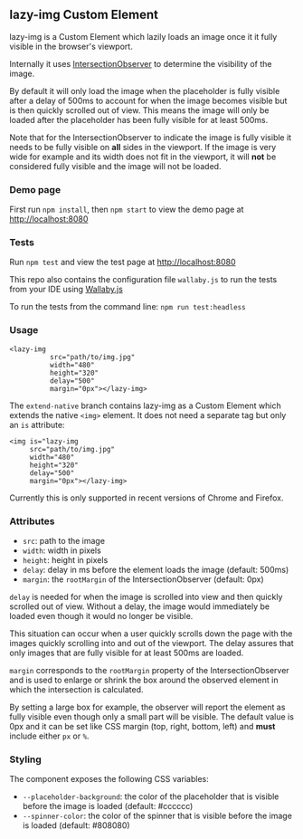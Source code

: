 ## lazy-img Custom Element
lazy-img is a Custom Element which lazily loads an image once it it fully
visible in the browser's viewport.

Internally it uses [IntersectionObserver](https://developer.mozilla.org/en-US/docs/Web/API/Intersection_Observer_API) to determine the visibility of
the image.

By default it will only load the image when the placeholder is fully
visible after a delay of 500ms to account for when the image becomes
visible but is then quickly scrolled out of view. This means the image
will only be loaded after the placeholder has been fully visible for at
least 500ms.

Note that for the IntersectionObserver to indicate the image is fully
visible it needs to be fully visible on **all** sides in the viewport.
If the image is very wide for example and its width does not fit in
the viewport, it will **not** be considered fully visible and the image will
not be loaded.

### Demo page
First run `npm install`, then `npm start` to view the demo page at
[http://localhost:8080](http://localhost:8080)

### Tests
Run `npm test` and view the test page at
[http://localhost:8080](http://localhost:8080)

This repo also contains the configuration file `wallaby.js` to run the
tests from your IDE using [Wallaby.js](https://wallabyjs.com/)

To run the tests from the command line: `npm run test:headless`
### Usage

```
<lazy-img
          src="path/to/img.jpg"
          width="480"
          height="320"
          delay="500"
          margin="0px"></lazy-img>
```

The `extend-native` branch contains lazy-img as a Custom Element which
extends the native `<img>` element. It does not need a separate tag but
only an `is` attribute:

```
<img is="lazy-img
     src="path/to/img.jpg"
     width="480"
     height="320"
     delay="500"
     margin="0px"></lazy-img>
```
Currently this is only supported in recent versions of Chrome and
Firefox.

### Attributes
- `src`: path to the image
- `width`: width in pixels
- `height`: height in pixels
- `delay`: delay in ms before the element loads the image (default: 500ms)
- `margin`: the `rootMargin` of the IntersectionObserver (default: 0px)

`delay` is needed for when the image is scrolled into view and then quickly
scrolled out of view. Without a delay, the image would immediately be
loaded even though it would no longer be visible.

This situation can occur when a user quickly scrolls down the page with
the images quickly scrolling into and out of the viewport. The delay assures
that only images that are fully visible for at least 500ms are loaded.

`margin` corresponds to the `rootMargin` property of the IntersectionObserver
and is used to enlarge or shrink the box around the observed element in
which the intersection is calculated.

By setting a large box for example, the observer will report the element
as fully visible even though only a small part will be visible. The default
value is 0px and it can be set like CSS margin (top, right, bottom, left)
and **must** include either `px` or `%`.

### Styling
The component exposes the following CSS variables:
- `--placeholder-background`: the color of the placeholder that is
visible before the image is loaded (default: #cccccc)
- `--spinner-color`: the color of the spinner that is visible before
the image is loaded (default: #808080)
